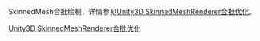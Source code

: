 SkinnedMesh合批绘制，详情参见[Unity3D SkinnedMeshRenderer合批优化](https://aillieo.cn/post/2018-06-30-unity-3d-notes-02/)。

[Unity3D SkinnedMeshRenderer合批优化](https://www.dazhuanlan.com/2019/12/06/5de9e843b9860/)

